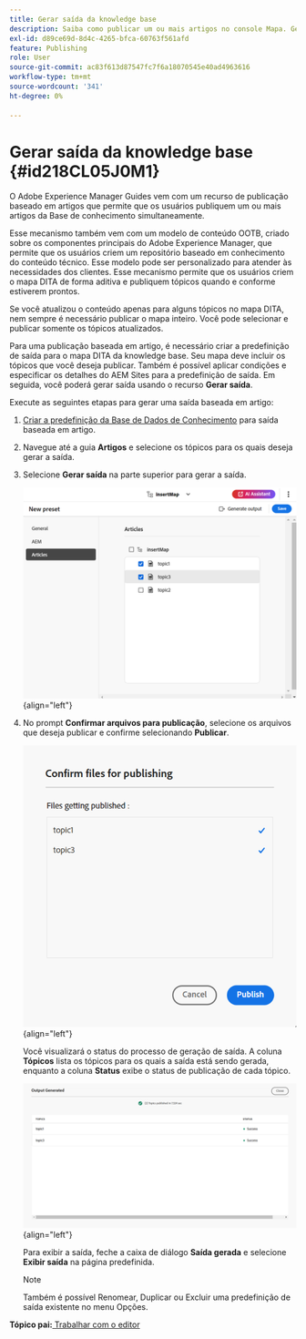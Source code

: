 ```yaml
---
title: Gerar saída da knowledge base
description: Saiba como publicar um ou mais artigos no console Mapa. Gere saída para um ou mais tópicos em um mapa DITA no AEM Guides.
exl-id: d89ce69d-8d4c-4265-bfca-60763f561afd
feature: Publishing
role: User
source-git-commit: ac83f613d87547fc7f6a18070545e40ad4963616
workflow-type: tm+mt
source-wordcount: '341'
ht-degree: 0%

---
```


# Gerar saída da knowledge base {#id218CL05J0M1}

O Adobe Experience Manager Guides vem com um recurso de publicação baseado em artigos que permite que os usuários publiquem um ou mais artigos da Base de conhecimento simultaneamente.

Esse mecanismo também vem com um modelo de conteúdo OOTB, criado sobre os componentes principais do Adobe Experience Manager, que permite que os usuários criem um repositório baseado em conhecimento do conteúdo técnico. Esse modelo pode ser personalizado para atender às necessidades dos clientes. Esse mecanismo permite que os usuários criem o mapa DITA de forma aditiva e publiquem tópicos quando e conforme estiverem prontos.

Se você atualizou o conteúdo apenas para alguns tópicos no mapa DITA, nem sempre é necessário publicar o mapa inteiro. Você pode selecionar e publicar somente os tópicos atualizados.

Para uma publicação baseada em artigo, é necessário criar a predefinição de saída para o mapa DITA da knowledge base. Seu mapa deve incluir os tópicos que você deseja publicar. Também é possível aplicar condições e especificar os detalhes do AEM Sites para a predefinição de saída. Em seguida, você poderá gerar saída usando o recurso **Gerar saída**.

Execute as seguintes etapas para gerar uma saída baseada em artigo:

1. [Criar a predefinição da Base de Dados de Conhecimento](./generate-output-knowledge-base.md) para saída baseada em artigo.
1. Navegue até a guia **Artigos** e selecione os tópicos para os quais deseja gerar a saída.
1. Selecione **Gerar saída** na parte superior para gerar a saída.

   ![](images/add-preset-articles-tab_cs.png){align="left"}

1. No prompt **Confirmar arquivos para publicação**, selecione os arquivos que deseja publicar e confirme selecionando **Publicar**.

   ![Novo(a) ](images/knowledge-base-confirm-files-for-publishing.png){align="left"}

   Você visualizará o status do processo de geração de saída. A coluna **Tópicos** lista os tópicos para os quais a saída está sendo gerada, enquanto a coluna **Status** exibe o status de publicação de cada tópico.


   ![](images/add-preset-output-generated_cs.png){align="left"}

   Para exibir a saída, feche a caixa de diálogo **Saída gerada** e selecione **Exibir saída** na página predefinida.


   >[!NOTE]
   >
   > Também é possível Renomear, Duplicar ou Excluir uma predefinição de saída existente no menu Opções.


**Tópico pai:**&#x200B;[ Trabalhar com o editor](web-editor.md)
